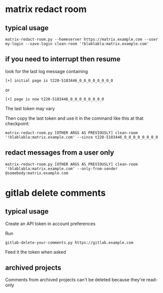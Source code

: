 # matrix redact room

## typical usage

```
matrix-redact-room.py --homeserver https://matrix.example.com --user my-login --save-login clean-room '!blablabla:matrix.example.com'
```

## if you need to interrupt then resume

look for the last log message containing

```
[+] initial page is t220-5183446_0_0_0_0_0_0_0_0
```

or

```
[+] page is now t220-5183446_0_0_0_0_0_0_0_0
```

The last token may vary

Then copy the last token and use it in the command like this at that checkpoint:

```
matrix-redact-room.py [OTHER ARGS AS PREVIOUSLY] clean-room '!blablabla:matrix.example.com' --since t220-5183446_0_0_0_0_0_0_0_0
```

## redact messages from a user only

```
matrix-redact-room.py [OTHER ARGS AS PREVIOUSLY] clean-room '!blablabla:matrix.example.com' --only-from-sender @somebody:matrix.example.com
```

# gitlab delete comments

## typical usage

Create an API token in account preferences

Run

```
gitlab-delete-your-comments.py https://gitlab.example.com
```

Feed it the token when asked

## archived projects

Comments from archived projects can't be deleted because they're read-only
